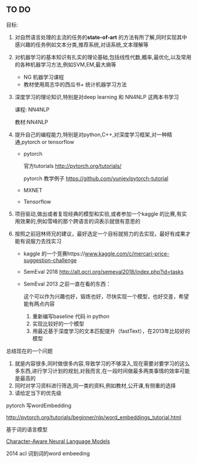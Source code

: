 

## TO DO

目标:

1.  对自然语言处理的主流的任务的**state-of-art** 的方法有所了解,同时实现其中感兴趣的任务例如文本分类,推荐系统,对话系统,文本理解等

2. 对机器学习的基本知识有扎实的理论基础,包括线性代数,概率,最优化,以及常用的各种机器学习方法,例如SVM,EM,最大熵等

   - NG 机器学习课程
   - 教材使用周志华的西瓜书+ 统计机器学习方法

3. 深度学习的理论知识,特别是对deep learning 和 NN4NLP 这两本书学习

   课程: NN4NLP

   教材:NN4NLP

4. 提升自己的编程能力,特别是对python,C++,对深度学习框架,对一种精通,pytorch or tensorflow

   - pytorch

     官方tutorials http://pytorch.org/tutorials/

     pytorch 教学例子 https://github.com/yunjey/pytorch-tutorial

   - MXNET

   - Tensorflow

5. 项目驱动,做出或者复现经典的模型和实验,或者参加一个kaggle 的比赛,有实用效果的,例如雪峰的那个跨语言的词表示就很有意思的

6. 按照之前冠林师兄的建议，最好选定一个目标就努力的去实现，最好有成果才能有说服力去找实习

   - kaggle 的一个竞赛https://www.kaggle.com/c/mercari-price-suggestion-challenge

   - SemEval 2018 http://alt.qcri.org/semeval2018/index.php?id=tasks

   - SemEval 2013 之前一直在看的东西：

     这个可以作为兴趣也好，锻炼也好，尽快实现一个模型，也好交差，希望能有两点内容

     1. 重新编写baseline 代码 in python
     2. 实现比较好的一个模型
     3. 用最近基于深度学习的文本匹配提升（fastText），在2013年比较好的模型



总结现在的一个问题

1. 就是内容很多,同时做很多内容,导致学习的不够深入,现在需要对要学习的这么多东西,进行学习计划的规划,对我而言,在一段时间做最多两类事情的效率可能是最高的
2. 同时对学习资料进行筛选,同一类的资料,例如教材,公开课,有侧重的选择
3. 请给定当下的优先级





pytorch 写wordEmbedding

http://pytorch.org/tutorials/beginner/nlp/word_embeddings_tutorial.html

基于词的语言模型

[Character-Aware Neural Language Models](https://github.com/yoonkim/lstm-char-cnn)

2014 acl 词到词的word embeeding

 